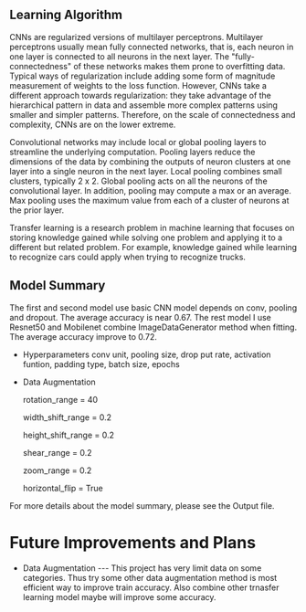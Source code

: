 ## Learning Algorithm

CNNs are regularized versions of multilayer perceptrons. Multilayer perceptrons usually mean fully connected networks, that is, 
each neuron in one layer is connected to all neurons in the next layer. 
The "fully-connectedness" of these networks makes them prone to overfitting data. 
Typical ways of regularization include adding some form of magnitude measurement of weights to the loss function. 
However, CNNs take a different approach towards regularization: 
they take advantage of the hierarchical pattern in data and assemble more complex patterns using smaller and simpler patterns. 
Therefore, on the scale of connectedness and complexity, CNNs are on the lower extreme.

Convolutional networks may include local or global pooling layers to streamline the underlying computation. 
Pooling layers reduce the dimensions of the data by combining the outputs of neuron clusters at one layer into a single neuron in 
the next layer. Local pooling combines small clusters, typically 2 x 2.
Global pooling acts on all the neurons of the convolutional layer.
In addition, pooling may compute a max or an average. 
Max pooling uses the maximum value from each of a cluster of neurons at the prior layer.

Transfer learning is a research problem in machine learning that focuses on storing knowledge gained while solving one problem 
and applying it to a different but related problem. 
For example, knowledge gained while learning to recognize cars could apply when trying to recognize trucks. 

## Model Summary

The first and second model use basic CNN model depends on conv, pooling and dropout. The average accuracy is near 0.67.
The rest model I use Resnet50 and Mobilenet combine ImageDataGenerator method when fitting. The average accuracy improve to 0.72.

*  Hyperparameters
   conv unit, pooling size, drop put rate, activation funtion, padding type, batch size, epochs
   
*  Data Augmentation

   rotation_range = 40
   
   width_shift_range = 0.2
   
   height_shift_range = 0.2
   
   shear_range = 0.2
   
   zoom_range = 0.2
   
   horizontal_flip = True
   
For more details about the model summary, please see the Output file. 


#  Future Improvements and Plans

*  Data Augmentation --- This project has very limit data on some categories. Thus try some other data augmentation method is most
   efficient way to improve train accuracy. Also combine other trnasfer learning model maybe will improve some accuracy.  
